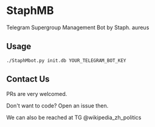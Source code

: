 # StaphMB
Telegram Supergroup Management Bot by Staph. aureus

## Usage
    ./StaphMbot.py init.db YOUR_TELEGRAM_BOT_KEY

## Contact Us
PRs are very welcomed.

Don't want to code? Open an issue then.

We can also be reached at TG @wikipedia\_zh\_politics
